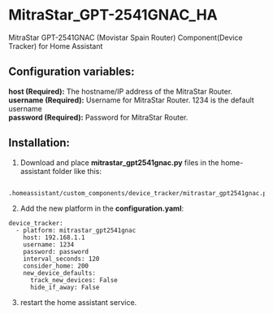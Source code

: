 # MitraStar_GPT-2541GNAC_HA
MitraStar GPT-2541GNAC (Movistar Spain  Router) Component(Device Tracker) for Home Assistant

## Configuration variables:
**host (Required):** The hostname/IP address of the MitraStar Router. <br />
**username (Required):** Username for MitraStar Router. 1234 is the default username <br />
**password (Required):** Password for MitraStar Router. <br />

## Installation:

1. Download and place **mitrastar_gpt2541gnac.py** files in the home-assistant folder like this:
```
 .homeassistant/custom_components/device_tracker/mitrastar_gpt2541gnac.py
```

2. Add the new platform in the **configuration.yaml**:
```
device_tracker:
  - platform: mitrastar_gpt2541gnac
    host: 192.168.1.1
    username: 1234
    password: password
    interval_seconds: 120
    consider_home: 200
    new_device_defaults:
      track_new_devices: False
      hide_if_away: False

```

       
 3. restart the home assistant service.
